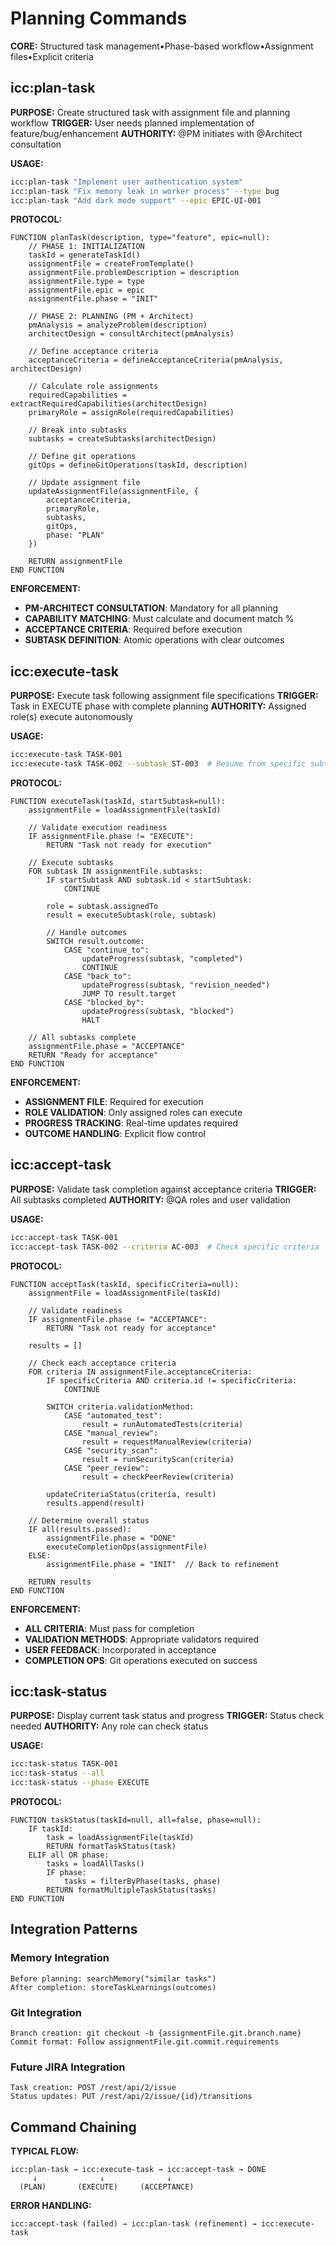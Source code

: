 # Planning Commands

**CORE:** Structured task management•Phase-based workflow•Assignment files•Explicit criteria

## icc:plan-task
**PURPOSE:** Create structured task with assignment file and planning workflow
**TRIGGER:** User needs planned implementation of feature/bug/enhancement
**AUTHORITY:** @PM initiates with @Architect consultation

**USAGE:**
```bash
icc:plan-task "Implement user authentication system"
icc:plan-task "Fix memory leak in worker process" --type bug
icc:plan-task "Add dark mode support" --epic EPIC-UI-001
```

**PROTOCOL:**
```pseudocode
FUNCTION planTask(description, type="feature", epic=null):
    // PHASE 1: INITIALIZATION
    taskId = generateTaskId()
    assignmentFile = createFromTemplate()
    assignmentFile.problemDescription = description
    assignmentFile.type = type
    assignmentFile.epic = epic
    assignmentFile.phase = "INIT"
    
    // PHASE 2: PLANNING (PM + Architect)
    pmAnalysis = analyzeProblem(description)
    architectDesign = consultArchitect(pmAnalysis)
    
    // Define acceptance criteria
    acceptanceCriteria = defineAcceptanceCriteria(pmAnalysis, architectDesign)
    
    // Calculate role assignments
    requiredCapabilities = extractRequiredCapabilities(architectDesign)
    primaryRole = assignRole(requiredCapabilities)
    
    // Break into subtasks
    subtasks = createSubtasks(architectDesign)
    
    // Define git operations
    gitOps = defineGitOperations(taskId, description)
    
    // Update assignment file
    updateAssignmentFile(assignmentFile, {
        acceptanceCriteria,
        primaryRole,
        subtasks,
        gitOps,
        phase: "PLAN"
    })
    
    RETURN assignmentFile
END FUNCTION
```

**ENFORCEMENT:**
- **PM-ARCHITECT CONSULTATION**: Mandatory for all planning
- **CAPABILITY MATCHING**: Must calculate and document match %
- **ACCEPTANCE CRITERIA**: Required before execution
- **SUBTASK DEFINITION**: Atomic operations with clear outcomes

## icc:execute-task
**PURPOSE:** Execute task following assignment file specifications
**TRIGGER:** Task in EXECUTE phase with complete planning
**AUTHORITY:** Assigned role(s) execute autonomously

**USAGE:**
```bash
icc:execute-task TASK-001
icc:execute-task TASK-002 --subtask ST-003  # Resume from specific subtask
```

**PROTOCOL:**
```pseudocode
FUNCTION executeTask(taskId, startSubtask=null):
    assignmentFile = loadAssignmentFile(taskId)
    
    // Validate execution readiness
    IF assignmentFile.phase != "EXECUTE":
        RETURN "Task not ready for execution"
    
    // Execute subtasks
    FOR subtask IN assignmentFile.subtasks:
        IF startSubtask AND subtask.id < startSubtask:
            CONTINUE
            
        role = subtask.assignedTo
        result = executeSubtask(role, subtask)
        
        // Handle outcomes
        SWITCH result.outcome:
            CASE "continue_to":
                updateProgress(subtask, "completed")
                CONTINUE
            CASE "back_to":
                updateProgress(subtask, "revision_needed")
                JUMP TO result.target
            CASE "blocked_by":
                updateProgress(subtask, "blocked")
                HALT
    
    // All subtasks complete
    assignmentFile.phase = "ACCEPTANCE"
    RETURN "Ready for acceptance"
END FUNCTION
```

**ENFORCEMENT:**
- **ASSIGNMENT FILE**: Required for execution
- **ROLE VALIDATION**: Only assigned roles can execute
- **PROGRESS TRACKING**: Real-time updates required
- **OUTCOME HANDLING**: Explicit flow control

## icc:accept-task
**PURPOSE:** Validate task completion against acceptance criteria
**TRIGGER:** All subtasks completed
**AUTHORITY:** @QA roles and user validation

**USAGE:**
```bash
icc:accept-task TASK-001
icc:accept-task TASK-002 --criteria AC-003  # Check specific criteria
```

**PROTOCOL:**
```pseudocode
FUNCTION acceptTask(taskId, specificCriteria=null):
    assignmentFile = loadAssignmentFile(taskId)
    
    // Validate readiness
    IF assignmentFile.phase != "ACCEPTANCE":
        RETURN "Task not ready for acceptance"
    
    results = []
    
    // Check each acceptance criteria
    FOR criteria IN assignmentFile.acceptanceCriteria:
        IF specificCriteria AND criteria.id != specificCriteria:
            CONTINUE
            
        SWITCH criteria.validationMethod:
            CASE "automated_test":
                result = runAutomatedTests(criteria)
            CASE "manual_review":
                result = requestManualReview(criteria)
            CASE "security_scan":
                result = runSecurityScan(criteria)
            CASE "peer_review":
                result = checkPeerReview(criteria)
                
        updateCriteriaStatus(criteria, result)
        results.append(result)
    
    // Determine overall status
    IF all(results.passed):
        assignmentFile.phase = "DONE"
        executeCompletionOps(assignmentFile)
    ELSE:
        assignmentFile.phase = "INIT"  // Back to refinement
        
    RETURN results
END FUNCTION
```

**ENFORCEMENT:**
- **ALL CRITERIA**: Must pass for completion
- **VALIDATION METHODS**: Appropriate validators required
- **USER FEEDBACK**: Incorporated in acceptance
- **COMPLETION OPS**: Git operations executed on success

## icc:task-status
**PURPOSE:** Display current task status and progress
**TRIGGER:** Status check needed
**AUTHORITY:** Any role can check status

**USAGE:**
```bash
icc:task-status TASK-001
icc:task-status --all
icc:task-status --phase EXECUTE
```

**PROTOCOL:**
```pseudocode
FUNCTION taskStatus(taskId=null, all=false, phase=null):
    IF taskId:
        task = loadAssignmentFile(taskId)
        RETURN formatTaskStatus(task)
    ELIF all OR phase:
        tasks = loadAllTasks()
        IF phase:
            tasks = filterByPhase(tasks, phase)
        RETURN formatMultipleTaskStatus(tasks)
END FUNCTION
```

## Integration Patterns

### Memory Integration
```
Before planning: searchMemory("similar tasks")
After completion: storeTaskLearnings(outcomes)
```

### Git Integration
```
Branch creation: git checkout -b {assignmentFile.git.branch.name}
Commit format: Follow assignmentFile.git.commit.requirements
```

### Future JIRA Integration
```
Task creation: POST /rest/api/2/issue
Status updates: PUT /rest/api/2/issue/{id}/transitions
```

## Command Chaining

**TYPICAL FLOW:**
```
icc:plan-task → icc:execute-task → icc:accept-task → DONE
     ↓              ↓              ↓
  (PLAN)       (EXECUTE)     (ACCEPTANCE)
```

**ERROR HANDLING:**
```
icc:accept-task (failed) → icc:plan-task (refinement) → icc:execute-task
```